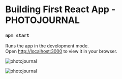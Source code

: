 # Building First React App - PHOTOJOURNAL


### `npm start`

Runs the app in the development mode.\
Open [http://localhost:3000](http://localhost:3000) to view it in your browser.

![photojournal](https://user-images.githubusercontent.com/56365809/198724902-b54e3174-ec43-4a6b-9073-6c808e0089eb.png)


![photojournal](https://user-images.githubusercontent.com/56365809/198716633-3a1890f2-044b-4e41-883b-4e8841b46771.png)

